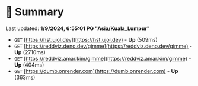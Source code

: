 # 📖 Summary
Last updated: **1/9/2024, 6:55:01 PG "Asia/Kuala_Lumpur"**

- `GET` [https://hst.ujol.dev](https://hst.ujol.dev) - **Up** (509ms)
- `GET` [https://reddviz.deno.dev/gimme](https://reddviz.deno.dev/gimme) - **Up** (2710ms)
- `GET` [https://reddviz.amar.kim/gimme](https://reddviz.amar.kim/gimme) - **Up** (404ms)
- `GET` [https://dumb.onrender.com](https://dumb.onrender.com) - **Up** (363ms)
